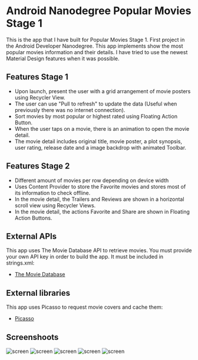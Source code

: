 # Android Nanodegree Popular Movies Stage 1

This is the app that I have built for Popular Movies Stage 1. First project in the Android Developer Nanodegree. This app implements show the most popular movies information and their details. I have tried to use the newest Material Design features when it was possible.

## Features Stage 1

* Upon launch, present the user with a grid arrangement of movie posters using Recycler View.
* The user can use "Pull to refresh" to update the data (Useful when previously there was no internet connection).
* Sort movies by most popular or highest rated using Floating Action Button.
* When the user taps on a movie, there is an animation to open the movie detail.
* The movie detail includes original title, movie poster, a plot synopsis, user rating, release date and a image backdrop with animated Toolbar.

## Features Stage 2

* Different amount of movies per row depending on device width 
* Uses Content Provider to store the Favorite movies and stores most of its information to check offline.
* In the movie detail, the Trailers and Reviews are shown in a horizontal scroll view using Recycler Views.
* In the movie detail, the actions Favorite and Share are shown in Floating Action Buttons.

## External APIs

This app uses The Movie Database API to retrieve movies. You must provide your own API key in order to build the app. It must be included in strings.xml:
* [The Movie Database](https://www.themoviedb.org/documentation/api)

## External libraries

This app uses Picasso to request movie covers and cache them:
* [Picasso](http://square.github.io/picasso/)


## Screenshoots

![screen](../master/art/movieList.png)
![screen](../master/art/movieDetail.png)
![screen](../master/art/movieDetail2.png)
![screen](../master/art/movieDetail3.png)
![screen](../master/art/favorites.png)
